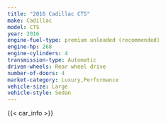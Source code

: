 ```yaml
---
title: "2016 Cadillac CTS"
make: Cadillac
model: CTS
year: 2016
engine-fuel-type: premium unleaded (recommended)
engine-hp: 268
engine-cylinders: 4
transmission-type: Automatic
driven-wheels: Rear wheel drive
number-of-doors: 4
market-category: Luxury,Performance
vehicle-size: Large
vehicle-style: Sedan
---
```


{{< car_info >}}
